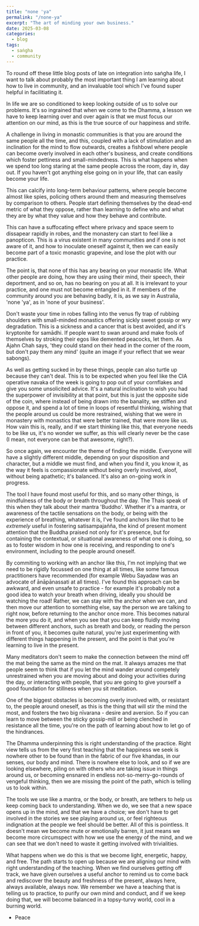 ```yaml
---
title: "none 'ya"
permalink: "/none-ya" 
excerpt: "The art of minding your own business."
date: 2025-03-08
categories:
  - blog 
tags: 
  - saṅgha
  - community 
--- 
```


To round off these little blog posts of late on integration into saṅgha life, I want to talk about probably the most important thing I am learning about how to live in community, and an invaluable tool which I've found super helpful in facilitiating it. 

In life we are so conditioned to keep looking outside of us to solve our problems. It's so ingrained that when we come to the Dhamma, a lesson we have to keep learning over and over again is that we must focus our attention on our mind, as this is the true source of our happiness and strife. 

A challenge in living in monastic communities is that you are around the same people all the time, and this, coupled with a lack of stimulation and an inclination for the mind to flow outwards, creates a fishbowl where people can become overly involved in each other's business, and create conditions which foster pettiness and small-mindedness. This is what happens when we spend too long staring at the same people across the room, day in, day out. If you haven't got anything else going on in your life, that can easily become your life.

This can calcify into long-term behaviour patterns, where people become almost like spies, policing others around them and measuring themselves by comparison to others. People start defining themselves by the dead-end metric of what they oppose, rather than learning to define who and what they are by what they value and how they behave and contribute. 

This can have a suffocating effect where privacy and space seem to dissapear rapidly in robes, and the monastery can start to feel like a panopticon. This is a virus existent in many communities and if one is not aware of it, and how to inoculate oneself against it, then we can easily become part of a toxic monastic grapevine, and lose the plot with our practice.

The point is, that none of this has any bearing on your monastic life. What other people are doing, how they are using their mind, their speech, their deportment, and so on, has no bearing on you at all. It is irrelevant to your practice, and one must not become entangled in it. If members of the community around you are behaving badly, it is, as we say in Australia, 'none 'ya', as in 'none of your business'. 

Don't waste your time in robes falling into the venus fly trap of rubbing shoulders with small-minded monastics offering sickly sweet gossip or wry degradation. This is a sickness and a cancer that is best avoided, and it's kryptonite for samādhi. If people want to swan around and make fools of themselves by stroking their egos like demented peacocks, let them. As Ajahn Chah says, 'they could stand on their head in the corner of the room, but don't pay them any mind' (quite an image if your reflect that we wear sabongs). 

As well as getting sucked in by these things, people can also turtle up because they can't deal. This is to be expected when you feel like the CIA operative navaka of the week is going to pop out of your cornflakes and give you some unsolicited advice. It's a natural inclination to wish you had the superpower of invisibility at that point, but this is just the opposite side of the coin, where instead of being drawn into the banality, we stiffen and oppose it, and spend a lot of time in loops of resentful thinking, wishing that the people around us could be more restrained, wishing that we were in monastery with monastics that were better trained, that were more like us. How vain this is, really, and if we start thinking like this, that everyone needs to be like us, it's no wonder we suffer, as this will clearly never be the case (I mean, not everyone can be that awesome, right?). 

So once again, we encounter the theme of finding the middle. Everyone will have a slightly different middle, depending on your disposition and character, but a middle we must find, and when you find it, you know it, as the way it feels is compassionate without being overly involved, aloof, without being apathetic; it's balanced. It's also an on-going work in progress. 

The tool I have found most useful for this, and so many other things, is mindfulness of the body or breath throughout the day. The Thais speak of this when they talk about their mantra 'Buddho'. Whether it's a mantra, or awareness of the tactile sensations on the body, or being with the experience of breathing, whatever it is, I've found anchors like that to be *extremely* useful in fostering satisampajañña, the kind of present moment attention that the Buddha praised not only for it's presence, but for containing the contextual, or situational awareness of what one is doing, so as to foster wisdom in how one is receiving, and responding to one's environment, including to the people around oneself. 

By commiting to working with an anchor like this, I'm not implying that we need to be rigidly focussed on one thing at all times, like some famous practitioners have recommended (for example Webu Sayadaw was an advocate of ānāpānassati at all times). I've found this approach can be awkward, and even unsafe to practice - for example it's probably not a good idea to watch your breath when driving, ideally you should be watching the road! Rather, we can stay with the anchor when we can, and then move our attention to something else, say the person we are talking to right now, before returning to the anchor once more. This becomes natural the more you do it, and when you see that you can keep fluidly moving between different anchors, such as breath and body, or reading the person in front of you, it becomes quite natural, you're just experimenting with different things happening in the present, and the point is that you're learning to live in the present.  

Many meditators don't seem to make the connection between the mind off the mat being the same as the mind on the mat. It always amazes me that people seem to think that if you let the mind wander around competely unrestrained when you are moving about and doing your activities during the day, or interacting with people, that you are going to give yourself a good foundation for stillness when you sit meditation. 

One of the biggest obstacles is becoming overly involved with, or resistant to, the people around oneself, as this is the thing that will stir the mind the most, and fosters the two big nīvarana - desire and aversion. So if you can learn to move between the sticky gossip-mill or being clenched in resistance all the time, you're on the path of learning about how to let go of the hindrances. 

The Dhamma underpinning this is right understanding of the practice. Right view tells us from the very first teaching that the happiness we seek is nowhere other to be found than in the fabric of our five khandas, in our senses, our body and mind. There is nowhere else to look, and so if we are looking elsewhere, piling on with others who are taking issue in things around us, or becoming ensnared in endless not-so-merry-go-rounds of vengeful thinking, then we are missing the point of the path, which is telling us to look within. 

The tools we use like a mantra, or the body, or breath, are tethers to help us keep coming back to understanding. When we do, we see that a new space opens up in the mind, and that we have a choice; we don't have to get involved in the stories we see playing around us, or feel righteous indignation at the people we feel should be better. All of this is pointless. It doesn't mean we become mute or emotionally barren, it just means we become more circumspect with how we use the energy of the mind, and we can see that we don't need to waste it getting involved with trivialities. 

What happens when we do this is that we become light, energetic, happy, and free. The path starts to open up because we are aligning our mind with right understanding of the teaching. When we find ourselves getting off track, we have given ourselves a useful anchor to remind us to come back and rediscover the beauty and freshness of the present, always here, always available, always now. We remember we have a teaching that is telling us to practice, to purify our own mind and conduct, and if we keep doing that, we will become balanced in a topsy-turvy world, cool in a burning world.

- Peace
